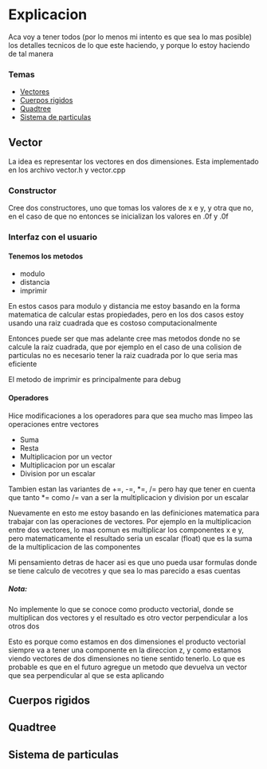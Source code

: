 # Explicacion
Aca voy a tener todos (por lo menos mi intento es que sea lo mas posible) los detalles tecnicos de lo que este haciendo, y porque lo estoy haciendo de tal manera

### Temas
* [Vectores](#Vector)
* [Cuerpos rigidos](#Cuerpos-rigidos)
* [Quadtree](#Quadtree)
* [Sistema de particulas](#Sistema-de-particulas)

## Vector
La idea es representar los vectores en dos dimensiones. Esta implementado en los archivo vector.h y vector.cpp

### Constructor
Cree dos constructores, uno que tomas los valores de x e y, y otra que no, en el caso de que no entonces se inicializan los valores en .0f y .0f

### Interfaz con el usuario
#### Tenemos los metodos
 * modulo
 * distancia
 * imprimir

En estos casos para modulo y distancia me estoy basando en la forma matematica de calcular estas propiedades, pero en los dos casos estoy usando una raiz cuadrada que es costoso computacionalmente

Entonces puede ser que mas adelante cree mas metodos donde no se calcule la raiz cuadrada, que por ejemplo en el caso de una colision de particulas no es necesario tener la raiz cuadrada por lo que seria mas eficiente

El metodo de imprimir es principalmente para debug

#### Operadores
Hice modificaciones a los operadores para que sea mucho mas limpeo las operaciones entre vectores
 * Suma
 * Resta
 * Multiplicacion por un vector
 * Multiplicacion por un escalar
 * Division por un escalar

Tambien estan las variantes de +=, -=, *=, /= pero hay que tener en cuenta que tanto *= como /= van a ser la multiplicacion y division por un escalar

Nuevamente en esto me estoy basando en las definiciones matematica para trabajar con las operaciones de vectores. Por ejemplo en la multiplicacion entre dos vectores, lo mas comun es multiplicar los componentes x e y, pero matematicamente el resultado seria un escalar (float) que es la suma de la multiplicacion de las componentes

Mi pensamiento detras de hacer asi es que uno pueda usar formulas donde se tiene calculo de vecotres y que sea lo mas parecido a esas cuentas

##### Nota:
No implemente lo que se conoce como producto vectorial, donde se multiplican dos vectores y el resultado es otro vector perpendicular a los otros dos

Esto es porque como estamos en dos dimensiones el producto vectorial siempre va a tener una componente en la direccion z, y como estamos viendo vectores de dos dimensiones no tiene sentido tenerlo. Lo que es probable es que en el futuro agregue un metodo que devuelva un vector que sea perpendicular al que se esta aplicando

## Cuerpos rigidos

## Quadtree

## Sistema de particulas


